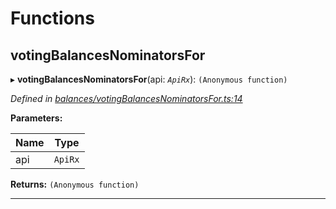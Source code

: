 

# Functions

<a id="votingbalancesnominatorsfor"></a>

##  votingBalancesNominatorsFor

▸ **votingBalancesNominatorsFor**(api: *`ApiRx`*): `(Anonymous function)`

*Defined in [balances/votingBalancesNominatorsFor.ts:14](https://github.com/polkadot-js/api/blob/9a49732/packages/api-derive/src/balances/votingBalancesNominatorsFor.ts#L14)*

**Parameters:**

| Name | Type |
| ------ | ------ |
| api | `ApiRx` |

**Returns:** `(Anonymous function)`

___

